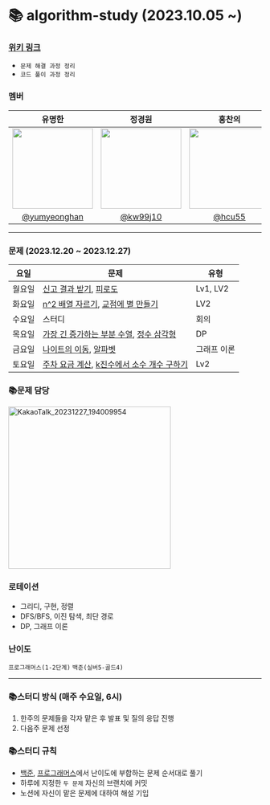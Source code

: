 # 📚 algorithm-study (2023.10.05 ~)

### [위키 링크](https://github.com/k-algorithm-study/algorithm-study/wiki)
- `문제 해결 과정 정리`
- `코드 풀이 과정 정리`

### 멤버
|      유명한       |          정경원         |       홍찬의         |                                                                                                               
| :------------------------------------------------------------------------------: | :---------------------------------------------------------------------------------------------------------------------------------------------------: | :---------------------------------------------------------------------------------------------------------------------------------------------------------------------------------------------------: |
|   <img width="160px" src="https://avatars.githubusercontent.com/u/75025163?v=4.png" />    |            <img width="160px" src="https://avatars.githubusercontent.com/u/103038606?v=4.png" />              |                   <img width="160px" src="https://avatars.githubusercontent.com/u/75023467?v=4.png"/>   |
|   [@yumyeonghan](https://github.com/yumyeonghan)   |  [@kw99j10](https://github.com/kw99j10 )    | [@hcu55](https://github.com/hcu55)  |

<hr>


### 문제 (2023.12.20 ~ 2023.12.27) 
| 요일   | 문제                                                                                                                                                           | 유형|
|--------|--------------------------------------------------------------------------------------------------------------------------------------------------------------|----|
| 월요일 | [신고 결과 받기](https://school.programmers.co.kr/learn/courses/30/lessons/92334), [피로도](https://school.programmers.co.kr/learn/courses/30/lessons/87946) | Lv1, LV2 |
| 화요일 | [n^2 배열 자르기](https://school.programmers.co.kr/learn/courses/30/lessons/87390), [교점에 별 만들기](https://school.programmers.co.kr/learn/courses/30/lessons/87377)     | LV2  |
| 수요일 | 스터디                                                                                                                                                          | 회의    |
| 목요일 | [가장 긴 증가하는 부분 수열](https://www.acmicpc.net/problem/11053), [정수 삼각형](https://www.acmicpc.net/problem/1932)                                                                |  DP  |
| 금요일 | [나이트의 이동](https://www.acmicpc.net/problem/7562), [알파벳](https://www.acmicpc.net/problem/1987)                                                                       | 그래프 이론  |
| 토요일 | [주차 요금 계산](https://school.programmers.co.kr/learn/courses/30/lessons/92341), [k진수에서 소수 개수 구하기](https://school.programmers.co.kr/learn/courses/30/lessons/92335)                                                                 | Lv2 |



### 📚문제 담당

<img width="323" alt="KakaoTalk_20231227_194009954" src="https://github.com/k-algorithm-study/algorithm-study/assets/103038606/9180436c-b7a0-41c5-9118-2a8561d53aec">



### 로테이션
- 그리디, 구현, 정렬
- DFS/BFS, 이진 탐색, 최단 경로
- DP, 그래프 이론


### 난이도
`프로그래머스(1-2단계)`
`백준(실버5-골드4)`

<hr>

### 📚스터디 방식 (매주 수요일, 6시)
1. 한주의 문제들을 각자 맡은 후 발표 및 질의 응답 진행
2. 다음주 문제 선정 

### 📚스터디 규칙
- [백준](https://www.acmicpc.net/problem/tags), [프로그래머스](https://school.programmers.co.kr/learn/challenges?order=recent&page=1&levels=2)에서 난이도에 부합하는 문제 순서대로 풀기
- 하루에 지정한 `두 문제` 자신의 브랜치에 커밋
- 노션에 자신이 맡은 문제에 대하여 해설 기입
